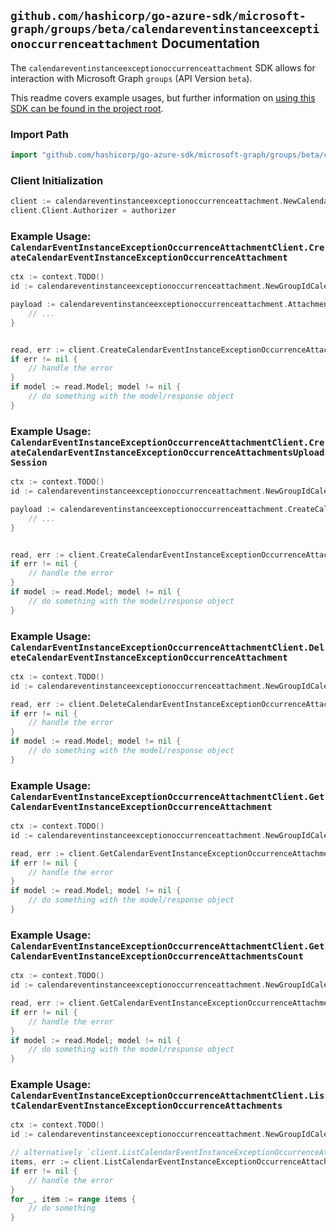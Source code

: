 
## `github.com/hashicorp/go-azure-sdk/microsoft-graph/groups/beta/calendareventinstanceexceptionoccurrenceattachment` Documentation

The `calendareventinstanceexceptionoccurrenceattachment` SDK allows for interaction with Microsoft Graph `groups` (API Version `beta`).

This readme covers example usages, but further information on [using this SDK can be found in the project root](https://github.com/hashicorp/go-azure-sdk/tree/main/docs).

### Import Path

```go
import "github.com/hashicorp/go-azure-sdk/microsoft-graph/groups/beta/calendareventinstanceexceptionoccurrenceattachment"
```


### Client Initialization

```go
client := calendareventinstanceexceptionoccurrenceattachment.NewCalendarEventInstanceExceptionOccurrenceAttachmentClientWithBaseURI("https://graph.microsoft.com")
client.Client.Authorizer = authorizer
```


### Example Usage: `CalendarEventInstanceExceptionOccurrenceAttachmentClient.CreateCalendarEventInstanceExceptionOccurrenceAttachment`

```go
ctx := context.TODO()
id := calendareventinstanceexceptionoccurrenceattachment.NewGroupIdCalendarEventIdInstanceIdExceptionOccurrenceID("groupId", "eventId", "eventId1", "eventId2")

payload := calendareventinstanceexceptionoccurrenceattachment.Attachment{
	// ...
}


read, err := client.CreateCalendarEventInstanceExceptionOccurrenceAttachment(ctx, id, payload, calendareventinstanceexceptionoccurrenceattachment.DefaultCreateCalendarEventInstanceExceptionOccurrenceAttachmentOperationOptions())
if err != nil {
	// handle the error
}
if model := read.Model; model != nil {
	// do something with the model/response object
}
```


### Example Usage: `CalendarEventInstanceExceptionOccurrenceAttachmentClient.CreateCalendarEventInstanceExceptionOccurrenceAttachmentsUploadSession`

```go
ctx := context.TODO()
id := calendareventinstanceexceptionoccurrenceattachment.NewGroupIdCalendarEventIdInstanceIdExceptionOccurrenceID("groupId", "eventId", "eventId1", "eventId2")

payload := calendareventinstanceexceptionoccurrenceattachment.CreateCalendarEventInstanceExceptionOccurrenceAttachmentsUploadSessionRequest{
	// ...
}


read, err := client.CreateCalendarEventInstanceExceptionOccurrenceAttachmentsUploadSession(ctx, id, payload, calendareventinstanceexceptionoccurrenceattachment.DefaultCreateCalendarEventInstanceExceptionOccurrenceAttachmentsUploadSessionOperationOptions())
if err != nil {
	// handle the error
}
if model := read.Model; model != nil {
	// do something with the model/response object
}
```


### Example Usage: `CalendarEventInstanceExceptionOccurrenceAttachmentClient.DeleteCalendarEventInstanceExceptionOccurrenceAttachment`

```go
ctx := context.TODO()
id := calendareventinstanceexceptionoccurrenceattachment.NewGroupIdCalendarEventIdInstanceIdExceptionOccurrenceIdAttachmentID("groupId", "eventId", "eventId1", "eventId2", "attachmentId")

read, err := client.DeleteCalendarEventInstanceExceptionOccurrenceAttachment(ctx, id, calendareventinstanceexceptionoccurrenceattachment.DefaultDeleteCalendarEventInstanceExceptionOccurrenceAttachmentOperationOptions())
if err != nil {
	// handle the error
}
if model := read.Model; model != nil {
	// do something with the model/response object
}
```


### Example Usage: `CalendarEventInstanceExceptionOccurrenceAttachmentClient.GetCalendarEventInstanceExceptionOccurrenceAttachment`

```go
ctx := context.TODO()
id := calendareventinstanceexceptionoccurrenceattachment.NewGroupIdCalendarEventIdInstanceIdExceptionOccurrenceIdAttachmentID("groupId", "eventId", "eventId1", "eventId2", "attachmentId")

read, err := client.GetCalendarEventInstanceExceptionOccurrenceAttachment(ctx, id, calendareventinstanceexceptionoccurrenceattachment.DefaultGetCalendarEventInstanceExceptionOccurrenceAttachmentOperationOptions())
if err != nil {
	// handle the error
}
if model := read.Model; model != nil {
	// do something with the model/response object
}
```


### Example Usage: `CalendarEventInstanceExceptionOccurrenceAttachmentClient.GetCalendarEventInstanceExceptionOccurrenceAttachmentsCount`

```go
ctx := context.TODO()
id := calendareventinstanceexceptionoccurrenceattachment.NewGroupIdCalendarEventIdInstanceIdExceptionOccurrenceID("groupId", "eventId", "eventId1", "eventId2")

read, err := client.GetCalendarEventInstanceExceptionOccurrenceAttachmentsCount(ctx, id, calendareventinstanceexceptionoccurrenceattachment.DefaultGetCalendarEventInstanceExceptionOccurrenceAttachmentsCountOperationOptions())
if err != nil {
	// handle the error
}
if model := read.Model; model != nil {
	// do something with the model/response object
}
```


### Example Usage: `CalendarEventInstanceExceptionOccurrenceAttachmentClient.ListCalendarEventInstanceExceptionOccurrenceAttachments`

```go
ctx := context.TODO()
id := calendareventinstanceexceptionoccurrenceattachment.NewGroupIdCalendarEventIdInstanceIdExceptionOccurrenceID("groupId", "eventId", "eventId1", "eventId2")

// alternatively `client.ListCalendarEventInstanceExceptionOccurrenceAttachments(ctx, id, calendareventinstanceexceptionoccurrenceattachment.DefaultListCalendarEventInstanceExceptionOccurrenceAttachmentsOperationOptions())` can be used to do batched pagination
items, err := client.ListCalendarEventInstanceExceptionOccurrenceAttachmentsComplete(ctx, id, calendareventinstanceexceptionoccurrenceattachment.DefaultListCalendarEventInstanceExceptionOccurrenceAttachmentsOperationOptions())
if err != nil {
	// handle the error
}
for _, item := range items {
	// do something
}
```

